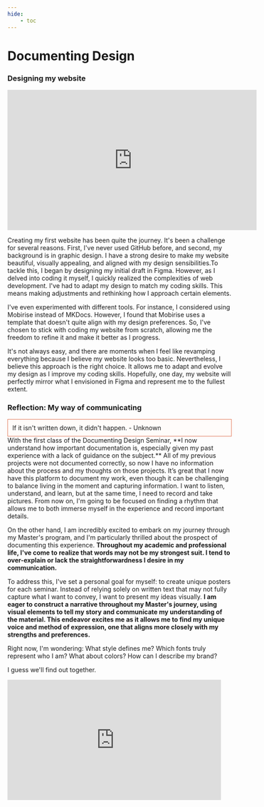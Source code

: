 ```yaml
---
hide:
    - toc
---
```


# Documenting Design
### Designing my website
<iframe width="560" height="315" src="https://www.youtube.com/embed/H7HYVUjgQFY?si=II2iyvvMQFozJqVP" title="YouTube video player" frameborder="0" allow="accelerometer; autoplay; clipboard-write; encrypted-media; gyroscope; picture-in-picture; web-share" allowfullscreen></iframe>

Creating my first website has been quite the journey. It's been a challenge for several reasons. First, I've never used GitHub before, and second, my background is in graphic design. I have a strong desire to make my website beautiful, visually appealing, and aligned with my design sensibilities.To tackle this, I began by designing my initial draft in Figma. However, as I delved into coding it myself, I quickly realized the complexities of web development. I've had to adapt my design to match my coding skills. This means making adjustments and rethinking how I approach certain elements.

I've even experimented with different tools. For instance, I considered using Mobirise instead of MKDocs. However, I found that Mobirise uses a template that doesn't quite align with my design preferences. So, I've chosen to stick with coding my website from scratch, allowing me the freedom to refine it and make it better as I progress.

It's not always easy, and there are moments when I feel like revamping everything because I believe my website looks too basic. Nevertheless, I believe this approach is the right choice. It allows me to adapt and evolve my design as I improve my coding skills. Hopefully, one day, my website will perfectly mirror what I envisioned in Figma and represent me to the fullest extent.

### Reflection: My way of communicating
<div style="background-color: #FFFCFA; padding: 10px; border: 1px solid #E17858;">
If it isn't written down, it didn't happen. - Unknown
</div>
With the first class of the Documenting Design Seminar, **I now understand how important documentation is, especially given my past experience with a lack of guidance on the subject.** All of my previous projects were not documented correctly, so now I have no information about the process and my thoughts on those projects. It’s great that I now have this platform to document my work, even though it can be challenging to balance living in the moment and capturing information. I want to listen, understand, and learn, but at the same time, I need to record and take pictures. From now on, I'm going to be focused on finding a rhythm that allows me to both immerse myself in the experience and record important details.

On the other hand, I am incredibly excited to embark on my journey through my Master's program, and I'm particularly thrilled about the prospect of documenting this experience. **Throughout my academic and professional life, I've come to realize that words may not be my strongest suit. I tend to over-explain or lack the straightforwardness I desire in my communication.**

To address this, I've set a personal goal for myself: to create unique posters for each seminar. Instead of relying solely on written text that may not fully capture what I want to convey, I want to present my ideas visually. **I am eager to construct a narrative throughout my Master's journey, using visual elements to tell my story and communicate my understanding of the material. This endeavor excites me as it allows me to find my unique voice and method of expression, one that aligns more closely with my strengths and preferences.**

Right now, I'm wondering: What style defines me? Which fonts truly represent who I am? What about colors? How can I describe my brand?

I guess we'll find out together.
<iframe src="https://giphy.com/embed/l0He4nkyI5cMhXzvW" width="480" height="270" frameBorder="0" class="giphy-embed" allowFullScreen></iframe><p><a href="https://giphy.com/gifs/jerseydemic-l0He4nkyI5cMhXzvW"></a></p>